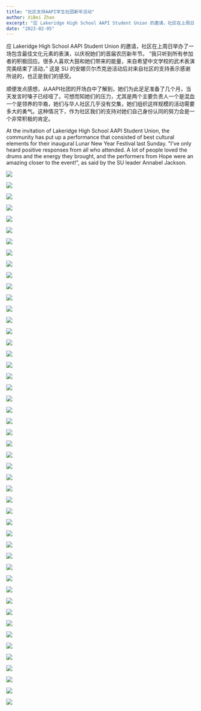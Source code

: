 ```yaml
---
title: "社区支持AAPI学生社团新年活动"
author: XiBei Zhao
excerpt: "应 Lakeridge High School AAPI Student Union 的邀请，社区在上周日举办了一场包含最佳文化元素的表演，以庆祝她们的首届农历新年节。 “我只听到所有参加者的积极回应。很多人喜欢大鼓和她们带来的能量，来自希望中文学校的武术表演完美结束了活动，” 这是 SU 的安娜贝尔杰克逊活动后对来自社区的支持表示感谢所说的，也正是我们的感受。"
date: "2023-02-05"
---
```


应 Lakeridge High School AAPI Student Union 的邀请，社区在上周日举办了一场包含最佳文化元素的表演，以庆祝她们的首届农历新年节。 “我只听到所有参加者的积极回应。很多人喜欢大鼓和她们带来的能量，来自希望中文学校的武术表演完美结束了活动，” 这是 SU 的安娜贝尔杰克逊活动后对来自社区的支持表示感谢所说的，也正是我们的感受。

顺便发点感想，从AAPI社团的开场白中了解到，她们为此足足准备了几个月，当天发言时嗓子已经哑了。可想而知她们的压力，尤其是两个主要负责人一个是混血一个是领养的华裔，她们与华人社区几乎没有交集，她们组织这样规模的活动需要多大的勇气。这种情况下，作为社区我们的支持对她们自己身份认同的努力会是一个非常积极的肯定。

At the invitation of Lakeridge High School AAPI Student Union, the community has put up a performance that consisted of best cultural elements for their inaugural Lunar New Year Festival last Sunday. "I've only heard positive responses from all who attended. A lot of people loved the drums and the energy they brought, and the performers from Hope were an amazing closer to the event!", as said by the SU leader Annabel Jackson.

![](https://res.cloudinary.com/dhngj18do/image/upload/f_auto,q_auto/v1/images/329481052_631958998690590_3683354905888767426_n)

![](https://res.cloudinary.com/dhngj18do/image/upload/f_auto,q_auto/v1/images/329321684_3581841848712864_9140941873964539826_n)

![](https://res.cloudinary.com/dhngj18do/image/upload/f_auto,q_auto/v1/images/329262843_517742403826646_3217382971516857620_n)

![](https://res.cloudinary.com/dhngj18do/image/upload/f_auto,q_auto/v1/images/329262477_918609982498158_6563613767689867399_n)

![](https://res.cloudinary.com/dhngj18do/image/upload/f_auto,q_auto/v1/images/329393817_1211617996449989_3341547770792716290_n)

![](https://res.cloudinary.com/dhngj18do/image/upload/f_auto,q_auto/v1/images/329244320_867452781175881_687092103797506605_n)

![](https://res.cloudinary.com/dhngj18do/image/upload/f_auto,q_auto/v1/images/329677266_1324277538362105_2648902240017569334_n)

![](https://res.cloudinary.com/dhngj18do/image/upload/f_auto,q_auto/v1/images/329433857_1843006796067301_6899481959497936823_n)

![](https://res.cloudinary.com/dhngj18do/image/upload/f_auto,q_auto/v1/images/329276293_1514983365656083_949283439687172123_n)

![](https://res.cloudinary.com/dhngj18do/image/upload/f_auto,q_auto/v1/images/329293799_505222885104470_2995309776775725904_n)

![](https://res.cloudinary.com/dhngj18do/image/upload/f_auto,q_auto/v1/images/329256957_595789068552166_3691093266254886652_n)

![](https://res.cloudinary.com/dhngj18do/image/upload/f_auto,q_auto/v1/images/329399562_499131442378544_3256914655717761974_n)

![](https://res.cloudinary.com/dhngj18do/image/upload/f_auto,q_auto/v1/images/329326410_881557683176344_8589613882969916511_n)

![](https://res.cloudinary.com/dhngj18do/image/upload/f_auto,q_auto/v1/images/329375689_589816922571500_7703870512109169459_n)

![](https://res.cloudinary.com/dhngj18do/image/upload/f_auto,q_auto/v1/images/329433519_1560480084363970_5820291183659965607_n)

![](https://res.cloudinary.com/dhngj18do/image/upload/f_auto,q_auto/v1/images/329236484_3103626569782163_9126348555320794930_n)

![](https://res.cloudinary.com/dhngj18do/image/upload/f_auto,q_auto/v1/images/329352001_757101175756802_8468300455195503110_n)

![](https://res.cloudinary.com/dhngj18do/image/upload/f_auto,q_auto/v1/images/329320076_1603914616776555_7548852196704099547_n)

![](https://res.cloudinary.com/dhngj18do/image/upload/f_auto,q_auto/v1/images/329232702_524157703148322_8585894073142102008_n)

![](https://res.cloudinary.com/dhngj18do/image/upload/f_auto,q_auto/v1/images/329376108_558174069577947_236637955267336362_n)

![](https://res.cloudinary.com/dhngj18do/image/upload/f_auto,q_auto/v1/images/329262379_874596570522430_5560050758300227188_n)

![](https://res.cloudinary.com/dhngj18do/image/upload/f_auto,q_auto/v1/images/329184094_564461685594091_3445776529730557302_n)

![](https://res.cloudinary.com/dhngj18do/image/upload/f_auto,q_auto/v1/images/329234165_922179715581181_6306069348460472205_n)

![](https://res.cloudinary.com/dhngj18do/image/upload/f_auto,q_auto/v1/images/329248215_1366583044125197_1603533449457062493_n)

![](https://res.cloudinary.com/dhngj18do/image/upload/f_auto,q_auto/v1/images/329358852_1898630230496133_6622032160247425095_n)

![](https://res.cloudinary.com/dhngj18do/image/upload/f_auto,q_auto/v1/images/329233018_5879399045487520_79675599337168905_n)

![](https://res.cloudinary.com/dhngj18do/image/upload/f_auto,q_auto/v1/images/329388191_501066648841440_7694702920118166540_n)

![](https://res.cloudinary.com/dhngj18do/image/upload/f_auto,q_auto/v1/images/329247762_1369464307177533_3253502514095709547_n)

![](https://res.cloudinary.com/dhngj18do/image/upload/f_auto,q_auto/v1/images/329347618_906350980503038_6310577548043028513_n)

![](https://res.cloudinary.com/dhngj18do/image/upload/f_auto,q_auto/v1/images/329191255_480120180809322_7951944133944956268_n)

![](https://res.cloudinary.com/dhngj18do/image/upload/f_auto,q_auto/v1/images/329262806_1129346587760474_1295660845594461434_n)

![](https://res.cloudinary.com/dhngj18do/image/upload/f_auto,q_auto/v1/images/329363010_1213935842882082_5589398764459133642_n)

![](https://res.cloudinary.com/dhngj18do/image/upload/f_auto,q_auto/v1/images/329327321_1245988853023112_8736898613399306932_n)

![](https://res.cloudinary.com/dhngj18do/image/upload/f_auto,q_auto/v1/images/329391695_1547155445783560_6984544250432080488_n)

![](https://res.cloudinary.com/dhngj18do/image/upload/f_auto,q_auto/v1/images/329262854_1509117549916360_8479899272867242673_n)

![](https://res.cloudinary.com/dhngj18do/image/upload/f_auto,q_auto/v1/images/329229523_1221214518789236_1813045185180218011_n)

![](https://res.cloudinary.com/dhngj18do/image/upload/f_auto,q_auto/v1/images/329320062_858429305347777_3659392654274446064_n)

![](https://res.cloudinary.com/dhngj18do/image/upload/f_auto,q_auto/v1/images/329323875_6025521090832379_6326471886597571065_n)

![](https://res.cloudinary.com/dhngj18do/image/upload/f_auto,q_auto/v1/images/329323891_509338711315709_1871780164322213952_n)

![](https://res.cloudinary.com/dhngj18do/image/upload/f_auto,q_auto/v1/images/329342402_1617761601997016_4465028289863984885_n)

![](https://res.cloudinary.com/dhngj18do/image/upload/f_auto,q_auto/v1/images/329254788_923488329009520_4307912749711537729_n)

![](https://res.cloudinary.com/dhngj18do/image/upload/f_auto,q_auto/v1/images/329235832_1863982820668941_3737753887409093798_n)

![](https://res.cloudinary.com/dhngj18do/image/upload/f_auto,q_auto/v1/images/329320259_720740352896004_1067734420275740187_n)

![](https://res.cloudinary.com/dhngj18do/image/upload/f_auto,q_auto/v1/images/329263748_974680786791957_3286291856585464114_n)

![](https://res.cloudinary.com/dhngj18do/image/upload/f_auto,q_auto/v1/images/327896297_3464079690582182_704345958164957821_n)

![](https://res.cloudinary.com/dhngj18do/image/upload/f_auto,q_auto/v1/images/329229523_432914522323545_2535080213888176200_n)

![](https://res.cloudinary.com/dhngj18do/image/upload/f_auto,q_auto/v1/images/329318554_1175079326711410_8503145723996938698_n)

![](https://res.cloudinary.com/dhngj18do/image/upload/f_auto,q_auto/v1/images/327556043_2418271081679864_1467820249092481078_n)
